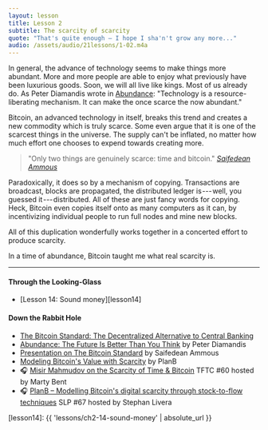 ```yaml
---
layout: lesson
title: Lesson 2
subtitle: The scarcity of scarcity
quote: "That's quite enough — I hope I sha'n't grow any more..."
audio: /assets/audio/21lessons/1-02.m4a
---
```


In general, the advance of technology seems to make things more
abundant. More and more people are able to enjoy what previously have
been luxurious goods. Soon, we will all live like kings. Most of us
already do. As Peter Diamandis wrote in [Abundance]: "Technology is a
resource-liberating mechanism. It can make the once scarce the now
abundant."

Bitcoin, an advanced technology in itself, breaks this trend and creates
a new commodity which is truly scarce. Some even argue that it is one of
the scarcest things in the universe. The supply can't be inflated, no
matter how much effort one chooses to expend towards creating more.

> "Only two things are genuinely scarce: time and bitcoin."
> <cite>[Saifedean Ammous][bitcoin-standard-presentation]</cite>

Paradoxically, it does so by a mechanism of copying. Transactions are
broadcast, blocks are propagated, the distributed ledger is --- well,
you guessed it --- distributed. All of these are just fancy words for
copying. Heck, Bitcoin even copies itself onto as many computers as it
can, by incentivizing individual people to run full nodes and mine new
blocks.

All of this duplication wonderfully works together in a concerted effort
to produce scarcity.

In a time of abundance, Bitcoin taught me what real scarcity is.

---

#### Through the Looking-Glass

- [Lesson 14: Sound money][lesson14]

#### Down the Rabbit Hole

- [The Bitcoin Standard: The Decentralized Alternative to Central Banking][bitcoin-standard]
- [Abundance: The Future Is Better Than You Think][Abundance] by Peter Diamandis
- [Presentation on The Bitcoin Standard][bitcoin-standard-presentation] by Saifedean Ammous
- [Modeling Bitcoin's Value with Scarcity][planb-scarcity] by PlanB
- 🎧 [Misir Mahmudov on the Scarcity of Time & Bitcoin][tftc60] TFTC #60 hosted by Marty Bent
- 🎧 [PlanB – Modelling Bitcoin's digital scarcity through stock-to-flow techniques﻿][slp67] SLP #67 hosted by Stephan Livera

<!-- Through the Looking-Glass -->
[lesson14]: {{ 'lessons/ch2-14-sound-money' | absolute_url }}

<!-- Down the Rabbit Hole -->
[Abundance]: https://www.diamandis.com/abundance
[bitcoin-standard]: http://amzn.to/2L95bJW
[bitcoin-standard-presentation]: https://www.bayernlb.de/internet/media/de/ir/downloads_1/bayernlb_research/sonderpublikationen_1/bitcoin_munich_may_28.pdf
[planb-scarcity]: https://medium.com/@100trillionUSD/modeling-bitcoins-value-with-scarcity-91fa0fc03e25
[tftc60]: https://anchor.fm/tales-from-the-crypt/episodes/Tales-from-the-Crypt-60-Misir-Mahmudov-e3aibh
[slp67]: https://stephanlivera.com/episode/67

<!-- Wikipedia -->
[alice]: https://en.wikipedia.org/wiki/Alice%27s_Adventures_in_Wonderland
[carroll]: https://en.wikipedia.org/wiki/Lewis_Carroll
